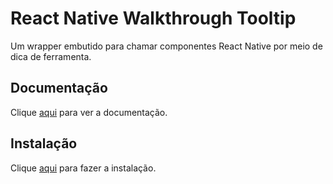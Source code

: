 # React Native Walkthrough Tooltip

Um wrapper embutido para chamar componentes React Native por meio de dica de ferramenta.

## Documentação

Clique [aqui](https://github.com/jasongaare/react-native-walkthrough-tooltip) para ver a documentação.

## Instalação

Clique [aqui](https://www.npmjs.com/package/react-native-walkthrough-tooltip) para fazer a instalação.
